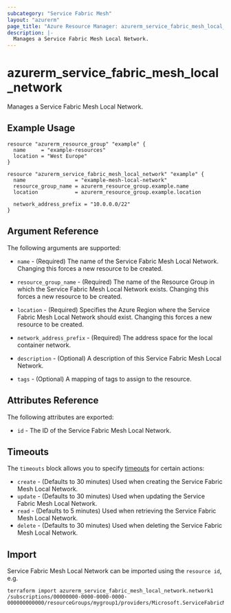 ```yaml
---
subcategory: "Service Fabric Mesh"
layout: "azurerm"
page_title: "Azure Resource Manager: azurerm_service_fabric_mesh_local_network"
description: |-
  Manages a Service Fabric Mesh Local Network.
---
```


# azurerm_service_fabric_mesh_local_network

Manages a Service Fabric Mesh Local Network.

## Example Usage


```hcl
resource "azurerm_resource_group" "example" {
  name     = "example-resources"
  location = "West Europe"
}

resource "azurerm_service_fabric_mesh_local_network" "example" {
  name                = "example-mesh-local-network"
  resource_group_name = azurerm_resource_group.example.name
  location            = azurerm_resource_group.example.location

  network_address_prefix = "10.0.0.0/22"
}
```

## Argument Reference

The following arguments are supported:

* `name` - (Required) The name of the Service Fabric Mesh Local Network. Changing this forces a new resource to be created.

* `resource_group_name` - (Required) The name of the Resource Group in which the Service Fabric Mesh Local Network exists. Changing this forces a new resource to be created.

* `location` - (Required) Specifies the Azure Region where the Service Fabric Mesh Local Network should exist. Changing this forces a new resource to be created.

* `network_address_prefix` - (Required) The address space for the local container network.

* `description` - (Optional) A description of this Service Fabric Mesh Local Network.

* `tags` - (Optional) A mapping of tags to assign to the resource.

## Attributes Reference

The following attributes are exported:

* `id` - The ID of the Service Fabric Mesh Local Network.

## Timeouts

The `timeouts` block allows you to specify [timeouts](https://www.terraform.io/docs/configuration/resources.html#timeouts) for certain actions:

* `create` - (Defaults to 30 minutes) Used when creating the Service Fabric Mesh Local Network.
* `update` - (Defaults to 30 minutes) Used when updating the Service Fabric Mesh Local Network.
* `read` - (Defaults to 5 minutes) Used when retrieving the Service Fabric Mesh Local Network.
* `delete` - (Defaults to 30 minutes) Used when deleting the Service Fabric Mesh Local Network.

## Import

Service Fabric Mesh Local Network can be imported using the `resource id`, e.g.

```shell
terraform import azurerm_service_fabric_mesh_local_network.network1 /subscriptions/00000000-0000-0000-0000-000000000000/resourceGroups/mygroup1/providers/Microsoft.ServiceFabricMesh/networks/network1
```
